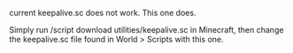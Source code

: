 current keepalive.sc does not work. This one does.

Simply run /script download utilities/keepalive.sc in Minecraft, then change the keepalive.sc file found in World > Scripts with this one.
